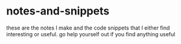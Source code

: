# notes-and-snippets

these are the notes I make and the code snippets that I either find interesting or useful.
go help yourself out if you find anything useful

